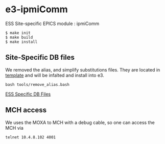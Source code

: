 e3-ipmiComm
=====
ESS Site-specific EPICS module : ipmiComm

```
$ make init
$ make build
$ make install
```

## Site-Specific DB files

We removed the alias, and simplify substitutions files. They are located in [template](https://github.com/icshwi/e3-ipmiComm/tree/master/template) and will be infalted and install into e3. 

```
bash tools/remove_alias.bash 
```



[ESS Specific DB Files](template/README.md)

## MCH access

We uses the MOXA to MCH with a debug cable, so one can access the MCH via

```
telnet 10.4.8.102 4001
```

